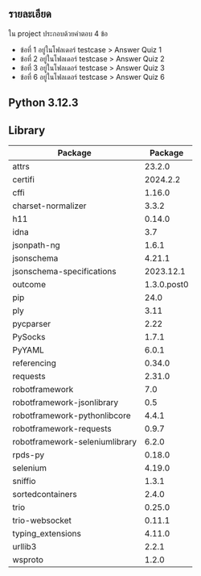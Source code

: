 ## รายละเอียด
ใน project ประกอบด้วยคำตอบ 4 ข้อ
- ข้อที่ 1 อยู่ในโฟลเดอร์ testcase > Answer Quiz 1
- ข้อที่ 2 อยู่ในโฟลเดอร์ testcase > Answer Quiz 2
- ข้อที่ 3 อยู่ในโฟลเดอร์ testcase > Answer Quiz 3
- ข้อที่ 6 อยู่ในโฟลเดอร์ testcase > Answer Quiz 6
## Python 3.12.3
## Library
|Package|Package
|---|---
|attrs|23.2.0
certifi|2024.2.2
cffi|1.16.0
charset-normalizer|3.3.2
h11|0.14.0
idna|3.7
jsonpath-ng|1.6.1
jsonschema|4.21.1
jsonschema-specifications|2023.12.1
outcome|1.3.0.post0
pip|24.0
ply|3.11
pycparser|2.22
PySocks|1.7.1
PyYAML|6.0.1
referencing|0.34.0
requests|2.31.0
robotframework|7.0
robotframework-jsonlibrary|0.5
robotframework-pythonlibcore|4.4.1
robotframework-requests|0.9.7
robotframework-seleniumlibrary|6.2.0
rpds-py|0.18.0
selenium|4.19.0
sniffio|1.3.1
sortedcontainers|2.4.0
trio|0.25.0
trio-websocket|0.11.1
typing_extensions|4.11.0
urllib3|2.2.1
wsproto|1.2.0
